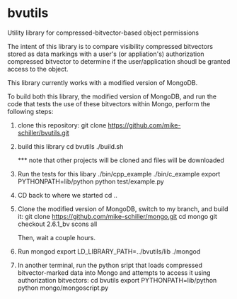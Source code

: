 bvutils
=======

Utility library for compressed-bitvector-based object permissions

The intent of this library is to compare visibility compressed bitvectors stored as data markings with a user's (or appliation's) authorization compressed bitvector to determine if the user/application shoudl be granted access to the object.

This library currently works with a modified version of MongoDB.

To build both this library, the modified version of MongoDB, and run the code that tests the use of these bitvectors within Mongo, perform the following steps:

1. clone this repository:
   git clone https://github.com/mike-schiller/bvutils.git

2. build this library
   cd bvutils
   ./build.sh
   
      *** note that other projects will be cloned and files will be downloaded
      
3. Run the tests for this libary
   ./bin/cpp_example
   ./bin/c_example
   export PYTHONPATH=lib/python
   python test/example.py
   
4. CD back to where we started
   cd ..
   
5. Clone the modified version of MongoDB, switch to my branch, and build it:
   git clone https://github.com/mike-schiller/mongo.git
   cd mongo
   git checkout 2.6.1_bv
   scons all
   
   Then, wait a couple hours.
   
6. Run mongod
    export LD_LIBRARY_PATH=../bvutils/lib
    ./mongod
    
7. In another terminal, run the python sript that loads compressed bitvector-marked data into Mongo and attempts to access it using authorization bitvectors:
    cd bvutils
    export PYTHONPATH=lib/python
    python mongo/mongoscript.py
    
